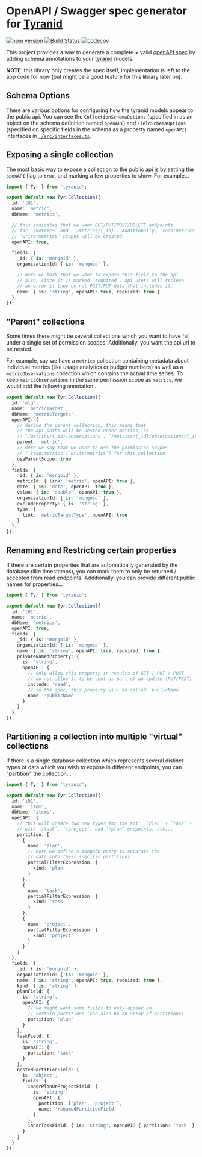 # OpenAPI / Swagger spec generator for [Tyranid](http://tyranid.org/)

[![npm version](https://badge.fury.io/js/tyranid-openapi.svg)](https://badge.fury.io/js/tyranid-openapi)
[![Build Status](https://travis-ci.org/CrossLead/tyranid-openapi.svg?branch=master)](https://travis-ci.org/CrossLead/tyranid-openapi)
[![codecov](https://codecov.io/gh/CrossLead/tyranid-openapi/branch/master/graph/badge.svg)](https://codecov.io/gh/CrossLead/tyranid-openapi)

This project provides a way to generate a complete + valid [openAPI spec](https://github.com/OAI/OpenAPI-Specification/blob/master/versions/2.0.md) by adding schema annotations to your [tyranid](http://tyranid.org/) models.

**NOTE**: this library only creates the spec itself, implementation is left to the app code for now (but might be a good feature for this library later on).

## Schema Options

There are various options for configuring how the tyranid models appear to the public api. You can see the `CollectionSchemaOptions` (specified in as an object on the schema definition named `openAPI`) and `FieldSchemaOptions` (specified on specific fields in the schema as a property named `openAPI`) interfaces in [`./src/interfaces.ts`](./src/interfaces.ts).

## Exposing a single collection

The most basic way to expose a collection to the public api is by setting the `openAPI` flag to `true`, and marking a few properties to show. For example...

```typescript
import { Tyr } from 'tyranid';

export default new Tyr.Collection({
  id: 't01',
  name: 'metric',
  dbName: 'metrics',

  // this indicates that we want GET/PUT/POST/DELETE endpoints
  // for `/metrics` and  `/metrics/{_id}`. Additionally, `read:metrics` and
  // `write:metrics` scopes will be created.
  openAPI: true,

  fields: {
    _id: { is: 'mongoid' },
    organizationId: { is: 'mongoid' },

    // here we mark that we want to expose this field to the api
    // also, since it is marked `required`, api users will recieve
    // an error if they do not POST/PUT data that includes it.
    name: { is: 'string', openAPI: true, required: true }
  },
});
```

## "Parent" collections

Some times there might be several collections which you want to have fall under a single set of permission scopes. Additionally, you want the api url to be nested.

For example, say we have a `metrics` collection containing metadata about individual metrics (like usage analytics or budget numbers) as well as a `metricObservations` collection which contains the actual time series. To keep `metricObservations` in the same permission scope as `metrics`, we would add the following annotation...

```typescript
export default new Tyr.Collection({
  id: 'mtg',
  name: 'metricTarget',
  dbName: 'metricTargets',
  openAPI: {
    // define the parent collection, this means that
    // the api paths will be nested under metrics, so
    // `/metrics/{_id}/observations`, `/metrics/{_id}/observations/{_id}`
    parent: 'metric',
    // here we say that we want to use the permission scopes
    // (`read:metrics`/`write:metrics`) for this collection
    useParentScope: true
  },
  fields: {
    _id: { is: 'mongoid' },
    metricId: { link: 'metric', openAPI: true },
    date: { is: 'date', openAPI: true },
    value: { is: 'double', openAPI: true },
    organizationId: { is: 'mongoid' },
    excludeProperty: { is: 'string' },
    type: {
      link: 'metricTargetType', openAPI: true
    }
  },
});
```

## Renaming and Restricting certain properties

If there are certain properties that are automatically generated by the database (like timestamps), you can mark them to only be returned / accepted from read endpoints. Additionally, you can provide different public names for properties...

```typescript
import { Tyr } from 'tyranid';

export default new Tyr.Collection({
  id: 't01',
  name: 'metric',
  dbName: 'metrics',
  openAPI: true,
  fields: {
    _id: { is: 'mongoid' },
    organizationId: { is: 'mongoid' },
    name: { is: 'string', openAPI: true, required: true },
    privateNamedProperty: {
      is: 'string',
      openAPI: {
        // only allow this property in results of GET / PUT / POST,
        // do not allow it to be sent as part of an update (PUT/POST)
        include: 'read',
        // in the spec, this property will be called `publicName`
        name: 'publicName'
      }
    }
  },
});
```

## Partitioning a collection into multiple "virtual" collections

If there is a single database collection which represents several distinct types of data which you wish to expose in different endpoints, you can "partition" the collection...

```typescript
import { Tyr } from 'tyranid';

export default new Tyr.Collection({
  id: 'i01',
  name: 'item',
  dbName: 'items',
  openAPI: {
    // this will create two new types for the api:  `Plan` + `Task` + `Project`,
    // with `/task`, `/project`, and `/plan` endpoints, etc...
    partition: [
      {
        name: 'plan',
        // here we define a mongodb query to separate the
        // data into their specific partitions
        partialFilterExpression: {
          kind: 'plan'
        }
      },
      {
        name: 'task',
        partialFilterExpression: {
          kind: 'task'
        }
      },
      {
        name: 'project',
        partialFilterExpression: {
          kind: 'project'
        }
      }
    ]
  },
  fields: {
    _id: { is: 'mongoid' },
    organizationId: { is: 'mongoid' },
    name: { is: 'string', openAPI: true, required: true },
    kind: { is: 'string' },
    planField: {
      is: 'string',
      openAPI: {
        // we might want some fields to only appear on
        // certain partitions (can also be an array of partitions)
        partition: 'plan'
      }
    },
    taskField: {
      is: 'string',
      openAPI: {
        partition: 'task'
      }
    },
    nestedPartitionField: {
      is: 'object',
      fields: {
        innerPlanOrProjectField: {
          is: 'string',
          openAPI: {
            partition: ['plan', 'project'],
            name: 'renamedPartitionField'
          }
        },
        innerTaskField: { is: 'string', openAPI: { partition: 'task' } }
      }
    }
  }
});
```